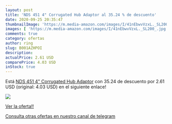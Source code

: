 ```yaml
---
layout: post
title: 'NDS 451 4" Corrugated Hub Adaptor al 35.24 % de descuento'
date: 2020-09-25 20:35:47
thumbnailImage: 'https://m.media-amazon.com/images/I/41nEbwvVzxL._SL200_.jpg'
images: [ 'https://m.media-amazon.com/images/I/41nEbwvVzxL._SL200_.jpg' ]
comments: true
category: ofertas
author: ring
slug: B001AZHPOI
description:
actualPrice: 2.61 USD
comparePrice: 4.03 USD
inStock: true
---
```


Está [NDS 451 4" Corrugated Hub Adaptor](https://www.amazon.com/dp/B001AZHPOI/?tag=redken08-20) con 35.24 de descuento por 2.61 USD (original: 4.03 USD) en el siguiente enlace!

[![](https://m.media-amazon.com/images/I/41nEbwvVzxL._SL200_.jpg)](https://www.amazon.com/dp/B001AZHPOI/?tag=redken08-20)

[Ver la oferta!!](https://www.amazon.com/dp/B001AZHPOI/?tag=redken08-20)

[Consulta otras ofertas en nuestro canal de telegram](https://t.me/s/ofertas25)
